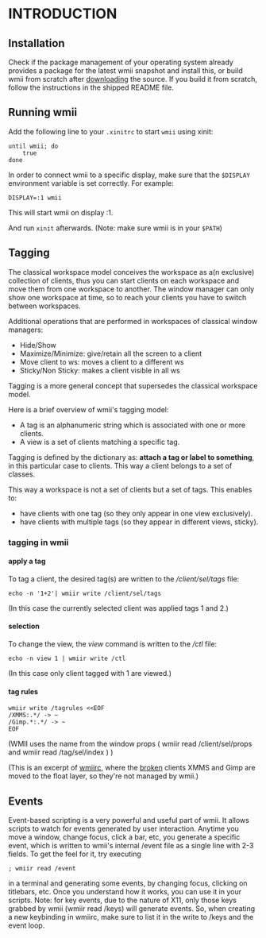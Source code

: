 INTRODUCTION
============

Installation
------------
Check if the package management of your operating system already provides a
package for the latest wmii snapshot and install this, or build wmii from scratch after
[downloading](http://code.suckless.org/) the source. If you build it from
scratch, follow the instructions in the shipped README file.

Running wmii
------------
Add the following line to your `.xinitrc` to start `wmii` using xinit:

	until wmii; do
		true
	done

In order to connect wmii to a specific display, make sure that
the `$DISPLAY` environment variable is set correctly. For example:

	DISPLAY=:1 wmii

This will start wmii on display :1.

And run `xinit` afterwards. (Note: make sure wmii is in your `$PATH`)

Tagging
-------

The classical workspace model conceives the workspace as a(n exclusive)
collection of clients, thus you can start clients on each workspace and move
them from one workspace to another. The window manager can only show one
workspace at time, so to reach your clients you have to switch between
workspaces.

Additional operations that are performed in workspaces of classical window
managers:

* Hide/Show
* Maximize/Minimize: give/retain all the screen to a client
* Move client to ws: moves a client to a different ws
* Sticky/Non Sticky: makes a client visible in all ws

Tagging is a more general concept that supersedes the classical workspace
model.

Here is a brief overview of wmii's tagging model:

* A tag is an alphanumeric string which is associated with one or more clients.
* A view is a set of clients matching a specific tag.

Tagging is defined by the dictionary as: **attach a tag or label to
something**, in this particular case to clients. This way a client belongs
to a set of classes.

This way a workspace is not a set of clients but a set of tags. This enables
to:

* have clients with one tag (so they only appear in one view exclusively).
* have clients with multiple tags (so they appear in different views, sticky).

### tagging in wmii

#### apply a tag

To tag a client, the desired tag(s) are written to the */client/sel/tags* file:

    echo -n '1+2'| wmiir write /client/sel/tags

(In this case the currently selected client was applied tags 1 and 2.)

#### selection

To change the view, the *view <tag>* command is written to the */ctl* file:

    echo -n view 1 | wmiir write /ctl                                                                                                        

(In this case only client tagged with 1 are viewed.)

#### tag rules                                                                                                                              

    wmiir write /tagrules <<EOF
    /XMMS:.*/ -> ~
    /Gimp.*:.*/ -> ~
    EOF

(WMII uses the name from the window props ( wmiir read /client/sel/props and wmiir read /tag/sel/index ) )

(This is an excerpt of [wmiirc](http://suckless.org/repos/wmii/rc/wmiirc), where
the [broken](http://www.suckless.org/common/broken_programs.html) clients XMMS and Gimp are moved to the
float layer, so they're not managed by wmii.)

Events
------
Event-based scripting is a very powerful and useful part of wmii. It allows scripts to watch for events generated by user interaction. Anytime you move a window, change focus, click a bar, etc, you generate a specific event, which is written to wmii's internal /event file as a single line with 2-3 fields. To get the feel for it, try executing 

	; wmiir read /event

in a terminal and generating some events, by changing focus, clicking on titlebars, etc. Once you understand how it works, you can use it in your scripts. Note: for key events, due to the nature of X11, only those keys grabbed by wmii (wmiir read /keys) will generate events. So, when creating a new keybinding in wmiirc, make sure to list it in the write to /keys and the event loop.

